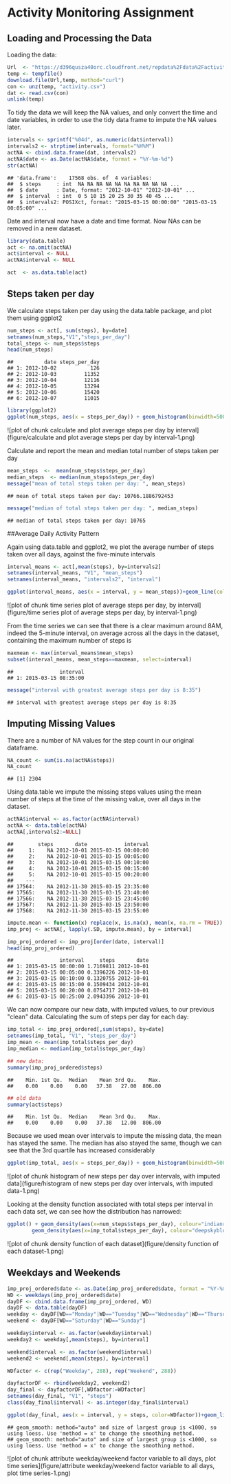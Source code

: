 Activity Monitoring Assignment
================================

## Loading and Processing the Data

Loading the data:


```r
Url  <- "https://d396qusza40orc.cloudfront.net/repdata%2Fdata%2Factivity.zip"
temp <- tempfile()
download.file(Url,temp, method="curl")
con <- unz(temp, "activity.csv")
dat <- read.csv(con)
unlink(temp)
```

To tidy the data we will keep the NA values, and only convert the time and date variables, in order to use the tidy data frame to impute the NA values later.


```r
intervals <- sprintf("%04d", as.numeric(dat$interval))
intervals2 <- strptime(intervals, format="%H%M")
actNA <- cbind.data.frame(dat, intervals2)
actNA$date <- as.Date(actNA$date, format = "%Y-%m-%d")
str(actNA)
```

```
## 'data.frame':	17568 obs. of  4 variables:
##  $ steps     : int  NA NA NA NA NA NA NA NA NA NA ...
##  $ date      : Date, format: "2012-10-01" "2012-10-01" ...
##  $ interval  : int  0 5 10 15 20 25 30 35 40 45 ...
##  $ intervals2: POSIXct, format: "2015-03-15 00:00:00" "2015-03-15 00:05:00" ...
```

Date and interval now have a date and time format. Now NAs can be removed in a new dataset.


```r
library(data.table)
act <- na.omit(actNA)
act$interval <- NULL
actNA$interval <- NULL

act  <- as.data.table(act)
```

## Steps taken per day
We calculate steps taken per day using the data.table package, and plot them using ggplot2


```r
num_steps <- act[, sum(steps), by=date]
setnames(num_steps,"V1","steps_per_day")
total_steps <- num_steps$steps
head(num_steps)
```

```
##          date steps_per_day
## 1: 2012-10-02           126
## 2: 2012-10-03         11352
## 3: 2012-10-04         12116
## 4: 2012-10-05         13294
## 5: 2012-10-06         15420
## 6: 2012-10-07         11015
```

```r
library(ggplot2)
ggplot(num_steps, aes(x = steps_per_day)) + geom_histogram(binwidth=500, fill="indianred2") + ggtitle("Total steps per day") + labs(x = "steps per day")
```

![plot of chunk calculate and plot average steps per day by interval](figure/calculate and plot average steps per day by interval-1.png) 

Calculate and report the mean and median total number of steps taken per day

```r
mean_steps  <-  mean(num_steps$steps_per_day)
median_steps  <- median(num_steps$steps_per_day)
message("mean of total steps taken per day: ", mean_steps)
```

```
## mean of total steps taken per day: 10766.1886792453
```

```r
message("median of total steps taken per day: ", median_steps)
```

```
## median of total steps taken per day: 10765
```

##Average Daily Activity Pattern

Again using data.table and ggplot2, we plot the average number of steps taken over all days, against the five-minute intervals


```r
interval_means <- act[,mean(steps), by=intervals2]
setnames(interval_means, "V1", "mean_steps")
setnames(interval_means, "intervals2", "interval")

ggplot(interval_means, aes(x = interval, y = mean_steps))+geom_line(color="indianred2")+ggtitle("mean steps per interval")+labs(x="time", y="mean steps")
```

![plot of chunk time series plot of average steps per day, by interval](figure/time series plot of average steps per day, by interval-1.png) 

From the time series we can see that there is a clear maximum around 8AM, indeed the 5-minute interval, on average across all the days in the dataset, containing the maximum number of steps is


```r
maxmean <- max(interval_means$mean_steps)
subset(interval_means, mean_steps==maxmean, select=interval)
```

```
##               interval
## 1: 2015-03-15 08:35:00
```

```r
message("interval with greatest average steps per day is 8:35")
```

```
## interval with greatest average steps per day is 8:35
```

## Imputing Missing Values
There are a number of NA values for the step count in our original dataframe.

```r
NA_count <- sum(is.na(actNA$steps))
NA_count
```

```
## [1] 2304
```

Using data.table we impute the missing steps values using the mean number of steps at the time of the missing value, over all days in the dataset. 


```r
actNA$interval <- as.factor(actNA$interval)
actNA <- data.table(actNA)
actNA[,intervals2:=NULL]
```

```
##        steps       date            interval
##     1:    NA 2012-10-01 2015-03-15 00:00:00
##     2:    NA 2012-10-01 2015-03-15 00:05:00
##     3:    NA 2012-10-01 2015-03-15 00:10:00
##     4:    NA 2012-10-01 2015-03-15 00:15:00
##     5:    NA 2012-10-01 2015-03-15 00:20:00
##    ---                                     
## 17564:    NA 2012-11-30 2015-03-15 23:35:00
## 17565:    NA 2012-11-30 2015-03-15 23:40:00
## 17566:    NA 2012-11-30 2015-03-15 23:45:00
## 17567:    NA 2012-11-30 2015-03-15 23:50:00
## 17568:    NA 2012-11-30 2015-03-15 23:55:00
```


```r
impute.mean <- function(x) replace(x, is.na(x), mean(x, na.rm = TRUE))
imp_proj <- actNA[, lapply(.SD, impute.mean), by = interval]

imp_proj_ordered <- imp_proj[order(date, interval)]
head(imp_proj_ordered)
```

```
##               interval     steps       date
## 1: 2015-03-15 00:00:00 1.7169811 2012-10-01
## 2: 2015-03-15 00:05:00 0.3396226 2012-10-01
## 3: 2015-03-15 00:10:00 0.1320755 2012-10-01
## 4: 2015-03-15 00:15:00 0.1509434 2012-10-01
## 5: 2015-03-15 00:20:00 0.0754717 2012-10-01
## 6: 2015-03-15 00:25:00 2.0943396 2012-10-01
```
We can now compare our new data, with imputed values, to our previous "clean" data. Calculating the sum of steps per day for each day:


```r
imp_total <- imp_proj_ordered[,sum(steps), by=date]
setnames(imp_total, "V1", "steps_per_day")
imp_mean <- mean(imp_total$steps_per_day)
imp_median <- median(imp_total$steps_per_day)

## new data:
summary(imp_proj_ordered$steps)
```

```
##    Min. 1st Qu.  Median    Mean 3rd Qu.    Max. 
##    0.00    0.00    0.00   37.38   27.00  806.00
```

```r
## old data
summary(act$steps)
```

```
##    Min. 1st Qu.  Median    Mean 3rd Qu.    Max. 
##    0.00    0.00    0.00   37.38   12.00  806.00
```
Because we used mean over intervals to impute the missing data, the mean has stayed the same. The median has also stayed the same, though we can see that the 3rd quartile has increased considerably


```r
ggplot(imp_total, aes(x = steps_per_day)) + geom_histogram(binwidth=500, fill="deepskyblue") + ggtitle("Total steps per day using imputed values") + labs(x = "steps per day")+geom_density()
```

![plot of chunk histogram of new steps per day over intervals, with imputed data](figure/histogram of new steps per day over intervals, with imputed data-1.png) 

Looking at the density function associated with total steps per interval in each data set, we can see how the distribution has narrowed:


```r
ggplot() + geom_density(aes(x=num_steps$steps_per_day), colour="indianred2") + 
        geom_density(aes(x=imp_total$steps_per_day), colour="deepskyblue")
```

![plot of chunk density function of each dataset](figure/density function of each dataset-1.png) 

## Weekdays and Weekends


```r
imp_proj_ordered$date <- as.Date(imp_proj_ordered$date, format = "%Y-%m-%d")
WD <- weekdays(imp_proj_ordered$date)
dayDF <- cbind.data.frame(imp_proj_ordered, WD)
dayDF <- data.table(dayDF) 
weekday <- dayDF[WD=="Monday"|WD=="Tuesday"|WD=="Wednesday"|WD=="Thursday"|WD=="Friday"]
weekend <- dayDF[WD=="Saturday"|WD=="Sunday"]

weekday$interval <- as.factor(weekday$interval)
weekday2 <- weekday[,mean(steps), by=interval]

weekend$interval <- as.factor(weekend$interval)
weekend2 <- weekend[,mean(steps), by=interval]

WDfactor <- c(rep("Weekday", 288), rep("Weekend", 288))

dayfactorDF <- rbind(weekday2, weekend2)
day_final <- dayfactorDF[,WDfactor:=WDfactor]
setnames(day_final, "V1", "steps")
class(day_final$interval) <- as.integer(day_final$interval)

ggplot(day_final, aes(x = interval, y = steps, color=WDfactor))+geom_line()+ggtitle("mean steps per interval")+labs(x="interval", y="mean steps")+facet_grid(WDfactor~.)+geom_smooth()
```

```
## geom_smooth: method="auto" and size of largest group is <1000, so using loess. Use 'method = x' to change the smoothing method.
## geom_smooth: method="auto" and size of largest group is <1000, so using loess. Use 'method = x' to change the smoothing method.
```

![plot of chunk attribute weekday/weekend factor variable to all days, plot time series](figure/attribute weekday/weekend factor variable to all days, plot time series-1.png) 



